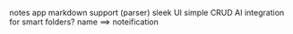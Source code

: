 notes app
markdown support (parser)
sleek UI
simple CRUD
AI integration for smart folders? 
name ==> noteification